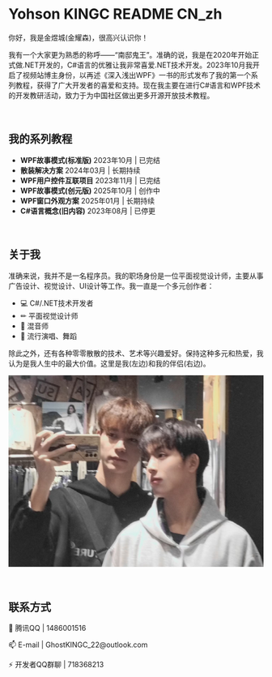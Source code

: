 # Yohson KINGC README CN\_zh

你好，我是金煜城(金耀森)，很高兴认识你！

我有一个大家更为熟悉的称呼——“南邸鬼王”。准确的说，我是在2020年开始正式做.NET开发的，C#语言的优雅让我非常喜爱.NET技术开发。2023年10月我开启了视频站博主身份，以再述《深入浅出WPF》一书的形式发布了我的第一个系列教程，获得了广大开发者的喜爱和支持。现在我主要在进行C#语言和WPF技术的开发教研活动，致力于为中国社区做出更多开源开放技术教程。

<br>  

## 我的系列教程

- **WPF故事模式(标准版)** 2023年10月 | 已完结
- **散装解决方案** 2024年03月 | 长期持续
- **WPF用户控件互联项目** 2023年11月 | 已完结
- **WPF故事模式(创元版)** 2025年10月 | 创作中
- **WPF窗口外观方案** 2025年01月 | 长期持续
- **C#语言概念(旧内容)** 2023年08月 | 已停更
<br>

## 关于我

准确来说，我并不是一名程序员。我的职场身份是一位平面视觉设计师，主要从事广告设计、视觉设计、UI设计等工作。我一直是一个多元创作者：

- 💻 C#/.NET技术开发者
- ✏ 平面视觉设计师
- 🎵 混音师
- 🎤 流行演唱、舞蹈

除此之外，还有各种零零散散的技术、艺术等兴趣爱好。保持这种多元和热爱，我认为是我人生中的最大价值。这里是我(左边)和我的伴侣(右边)。

![](image/20816cd21b06357e5f337790bdbdb908_eSltcj43ML.jpeg)

<br>  


## 联系方式

🐧 腾讯QQ | 1486001516

📫 E-mail | GhostKINGC\_22\@outlook.com

⚡ 开发者QQ群聊 | 718368213


